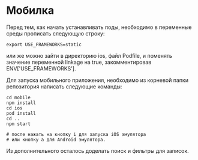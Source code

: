 # Мобилка
Перед тем, как начать устанавливать поды, необходимо в переменные среды прописать следующую строку:
```
export USE_FRAMEWORKS=static
```
или же можно зайти в директорию ios, файл Podfile, и поменять значение переменной linkage на true, закомментировав ENV['USE_FRAMEWORKS'].

Для запуска мобильного приложения, необходимо из корневой папки репозитория написать следующие команды:
```
cd mobile
npm install
cd ios
pod install
cd ..
npm start

# после нажать на кнопку i для запуска iOS эмулятора
# или кнопку a для Android эмулятора.
```
Из дополнительного осталось доделать поиск и фильтры для записок. <br/>
